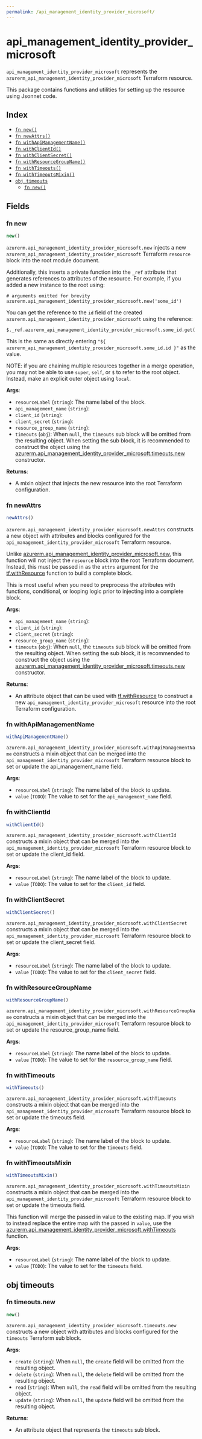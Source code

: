 ```yaml
---
permalink: /api_management_identity_provider_microsoft/
---
```


# api_management_identity_provider_microsoft

`api_management_identity_provider_microsoft` represents the `azurerm_api_management_identity_provider_microsoft` Terraform resource.



This package contains functions and utilities for setting up the resource using Jsonnet code.


## Index

* [`fn new()`](#fn-new)
* [`fn newAttrs()`](#fn-newattrs)
* [`fn withApiManagementName()`](#fn-withapimanagementname)
* [`fn withClientId()`](#fn-withclientid)
* [`fn withClientSecret()`](#fn-withclientsecret)
* [`fn withResourceGroupName()`](#fn-withresourcegroupname)
* [`fn withTimeouts()`](#fn-withtimeouts)
* [`fn withTimeoutsMixin()`](#fn-withtimeoutsmixin)
* [`obj timeouts`](#obj-timeouts)
  * [`fn new()`](#fn-timeoutsnew)

## Fields

### fn new

```ts
new()
```


`azurerm.api_management_identity_provider_microsoft.new` injects a new `azurerm_api_management_identity_provider_microsoft` Terraform `resource`
block into the root module document.

Additionally, this inserts a private function into the `_ref` attribute that generates references to attributes of the
resource. For example, if you added a new instance to the root using:

    # arguments omitted for brevity
    azurerm.api_management_identity_provider_microsoft.new('some_id')

You can get the reference to the `id` field of the created `azurerm.api_management_identity_provider_microsoft` using the reference:

    $._ref.azurerm_api_management_identity_provider_microsoft.some_id.get('id')

This is the same as directly entering `"${ azurerm_api_management_identity_provider_microsoft.some_id.id }"` as the value.

NOTE: if you are chaining multiple resources together in a merge operation, you may not be able to use `super`, `self`,
or `$` to refer to the root object. Instead, make an explicit outer object using `local`.

**Args**:
  - `resourceLabel` (`string`): The name label of the block.
  - `api_management_name` (`string`): 
  - `client_id` (`string`): 
  - `client_secret` (`string`): 
  - `resource_group_name` (`string`): 
  - `timeouts` (`obj`):  When `null`, the `timeouts` sub block will be omitted from the resulting object. When setting the sub block, it is recommended to construct the object using the [azurerm.api_management_identity_provider_microsoft.timeouts.new](#fn-apimanagementidentityprovidermicrosofttimeoutsnew) constructor.

**Returns**:
- A mixin object that injects the new resource into the root Terraform configuration.


### fn newAttrs

```ts
newAttrs()
```


`azurerm.api_management_identity_provider_microsoft.newAttrs` constructs a new object with attributes and blocks configured for the `api_management_identity_provider_microsoft`
Terraform resource.

Unlike [azurerm.api_management_identity_provider_microsoft.new](#fn-apimanagementidentityprovidermicrosoftnew), this function will not inject the `resource`
block into the root Terraform document. Instead, this must be passed in as the `attrs` argument for the
[tf.withResource](https://github.com/tf-libsonnet/core/tree/main/docs#fn-withresource) function to build a complete block.

This is most useful when you need to preprocess the attributes with functions, conditional, or looping logic prior to
injecting into a complete block.

**Args**:
  - `api_management_name` (`string`): 
  - `client_id` (`string`): 
  - `client_secret` (`string`): 
  - `resource_group_name` (`string`): 
  - `timeouts` (`obj`):  When `null`, the `timeouts` sub block will be omitted from the resulting object. When setting the sub block, it is recommended to construct the object using the [azurerm.api_management_identity_provider_microsoft.timeouts.new](#fn-apimanagementidentityprovidermicrosofttimeoutsnew) constructor.

**Returns**:
  - An attribute object that can be used with [tf.withResource](https://github.com/tf-libsonnet/core/tree/main/docs#fn-withresource) to construct a new `api_management_identity_provider_microsoft` resource into the root Terraform configuration.


### fn withApiManagementName

```ts
withApiManagementName()
```

`azurerm.api_management_identity_provider_microsoft.withApiManagementName` constructs a mixin object that can be merged into the `api_management_identity_provider_microsoft`
Terraform resource block to set or update the api_management_name field.



**Args**:
  - `resourceLabel` (`string`): The name label of the block to update.
  - `value` (`TODO`): The value to set for the `api_management_name` field.


### fn withClientId

```ts
withClientId()
```

`azurerm.api_management_identity_provider_microsoft.withClientId` constructs a mixin object that can be merged into the `api_management_identity_provider_microsoft`
Terraform resource block to set or update the client_id field.



**Args**:
  - `resourceLabel` (`string`): The name label of the block to update.
  - `value` (`TODO`): The value to set for the `client_id` field.


### fn withClientSecret

```ts
withClientSecret()
```

`azurerm.api_management_identity_provider_microsoft.withClientSecret` constructs a mixin object that can be merged into the `api_management_identity_provider_microsoft`
Terraform resource block to set or update the client_secret field.



**Args**:
  - `resourceLabel` (`string`): The name label of the block to update.
  - `value` (`TODO`): The value to set for the `client_secret` field.


### fn withResourceGroupName

```ts
withResourceGroupName()
```

`azurerm.api_management_identity_provider_microsoft.withResourceGroupName` constructs a mixin object that can be merged into the `api_management_identity_provider_microsoft`
Terraform resource block to set or update the resource_group_name field.



**Args**:
  - `resourceLabel` (`string`): The name label of the block to update.
  - `value` (`TODO`): The value to set for the `resource_group_name` field.


### fn withTimeouts

```ts
withTimeouts()
```

`azurerm.api_management_identity_provider_microsoft.withTimeouts` constructs a mixin object that can be merged into the `api_management_identity_provider_microsoft`
Terraform resource block to set or update the timeouts field.



**Args**:
  - `resourceLabel` (`string`): The name label of the block to update.
  - `value` (`TODO`): The value to set for the `timeouts` field.


### fn withTimeoutsMixin

```ts
withTimeoutsMixin()
```

`azurerm.api_management_identity_provider_microsoft.withTimeoutsMixin` constructs a mixin object that can be merged into the `api_management_identity_provider_microsoft`
Terraform resource block to set or update the timeouts field.

This function will merge the passed in value to the existing map. If you wish
to instead replace the entire map with the passed in `value`, use the [azurerm.api_management_identity_provider_microsoft.withTimeouts](TODO)
function.


**Args**:
  - `resourceLabel` (`string`): The name label of the block to update.
  - `value` (`TODO`): The value to set for the `timeouts` field.


## obj timeouts



### fn timeouts.new

```ts
new()
```


`azurerm.api_management_identity_provider_microsoft.timeouts.new` constructs a new object with attributes and blocks configured for the `timeouts`
Terraform sub block.



**Args**:
  - `create` (`string`):  When `null`, the `create` field will be omitted from the resulting object.
  - `delete` (`string`):  When `null`, the `delete` field will be omitted from the resulting object.
  - `read` (`string`):  When `null`, the `read` field will be omitted from the resulting object.
  - `update` (`string`):  When `null`, the `update` field will be omitted from the resulting object.

**Returns**:
  - An attribute object that represents the `timeouts` sub block.
